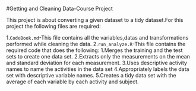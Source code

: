 #Getting and Cleaning Data-Course Project

This project is about converting a given dataset to a tidy dataset.For this project the following
files are required:

1.`CodeBook.md`-This file contains all the variables,datas and transformations performed while
cleaning the data.
2.`run_analyze.R`-This file contains the required code that does the following:
                 1.Merges the training and the test sets to create one data set.
                 2.Extracts only the measurements on the mean and standard deviation for each measurement.
                 3.Uses descriptive activity names to name the activities in the data set
                 4.Appropriately labels the data set with descriptive variable names.
                 5.Creates a tidy data set with the average of each variable by each activity and subject.